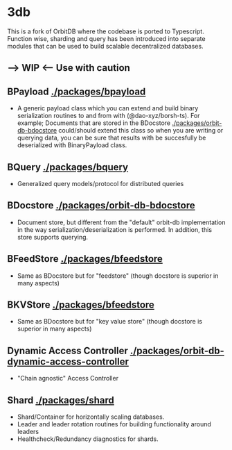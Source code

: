 # 3db

This is a fork of OrbitDB where the codebase is ported to Typescript. Function wise, sharding and query has been introduced into separate modules that can be used to build scalable decentralized databases.

## --> WIP <--  Use with caution

## BPayload [./packages/bpayload](bpayload)
- A generic payload class which you can extend and build binary serialization routines to and from with (@dao-xyz/borsh-ts). For example; Documents that are stored in the  BDocstore [./packages/orbit-db-bdocstore](bdocstore) could/should extend this class so when you are writing or querying data, you can be sure that results with be succesfully be deserialized with BinaryPayload class.


## BQuery  [./packages/bquery](bquery)
- Generalized query models/protocol for distributed queries


## BDocstore [./packages/orbit-db-bdocstore](bdocstore)
- Document store, but different from the "default" orbit-db implementation in the way serialization/deserialization is performed. In addition, this store supports querying. 

## BFeedStore  [./packages/bfeedstore](bfeedstore)
- Same as BDocstore but for "feedstore" (though docstore is superior in many aspects)

## BKVStore  [./packages/bfeedstore](bkvstore)
- Same as BDocstore but for "key value store" (though docstore is superior in many aspects)

## Dynamic Access Controller  [./packages/orbit-db-dynamic-access-controller](dca)
- "Chain agnostic" Access Controller


## Shard [./packages/shard](shard)
- Shard/Container for horizontally scaling databases. 
- Leader and leader rotation routines for building functionality around leaders
- Healthcheck/Redundancy diagnostics for shards.
